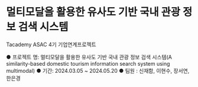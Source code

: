# 멀티모달을 활용한 유사도 기반 국내 관광 정보 검색 시스템
Tacademy ASAC 4기 기업연계프로젝트

● 프로젝트 명: 멀티모달을 활용한 유사도 기반 국내 관광 정보 검색 시스템(A similarity-based domestic tourism information search system using multimodal)
● 기간: 2024.03.05 ~ 2024.05.20
● 팀원 : 신재함, 이현수, 장서연, 한은경
